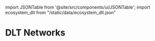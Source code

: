 import JSONTable from '@site/src/components/ui/JSONTable';
import ecosystem_dlt from "/static/data/ecosystem_dlt.json"

# DLT Networks

<JSONTable theadData={Object.keys(ecosystem_dlt[0])} tbodyData={ecosystem_dlt}/>


